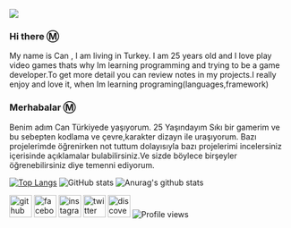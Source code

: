 
![](https://cdn.discordapp.com/attachments/726192658057527377/768782381183401984/1586320.jpg)

### Hi there Ⓜ️
My name is Can , I am living in Turkey. I am 25 years old and I love play video games thats why Im learning programming and trying to be a game developer.To get more detail you can review notes in my projects.I really enjoy and love it, when Im learning programing(languages,framework)


### Merhabalar Ⓜ️
Benim adım Can Türkiyede yaşıyorum.  25 Yaşındayım Sıkı bir gamerim ve bu sebepten kodlama ve çevre,karakter dizayn ile uraşıyorum. Bazı projelerimde öğrenirken not tuttum dolayısıyla bazı projelerimi incelersiniz içerisinde açıklamalar bulabilirsiniz.Ve sizde böylece birşeyler öğrenebilirsiniz diye temenni ediyorum.


[![Top Langs](https://github-readme-stats.vercel.app/api/top-langs/?username=Zeomarino)](https://github.com/anuraghazra/github-readme-stats)
![GitHub stats](https://github-readme-stats.vercel.app/api?username=Zeomarino&show_icons=true&count_private=true)
![Anurag's github stats](https://github-readme-stats.vercel.app/api?username=anuraghazra&show_icons=true&theme=tokyonight)




[<img src='https://cdn.jsdelivr.net/npm/simple-icons@3.0.1/icons/github.svg' alt='github' height='40'>](https://github.com/Zeomarino)  [<img src='https://cdn.jsdelivr.net/npm/simple-icons@3.0.1/icons/facebook.svg' alt='facebook' height='40'>](https://www.facebook.com/TGFCB)  [<img src='https://cdn.jsdelivr.net/npm/simple-icons@3.0.1/icons/instagram.svg' alt='instagram' height='40'>](https://www.instagram.com/zeomarino.offical/)  [<img src='https://cdn.jsdelivr.net/npm/simple-icons@3.0.1/icons/twitter.svg' alt='twitter' height='40'>](https://twitter.com/Tgfcb)  [<img src='https://cdn.jsdelivr.net/npm/simple-icons@3.0.1/icons/discover.svg' alt='discover' height='40'>](https://discord.gg/BUGRWMY) 
![Profile views](https://gpvc.arturio.dev/Zeomarino)  




